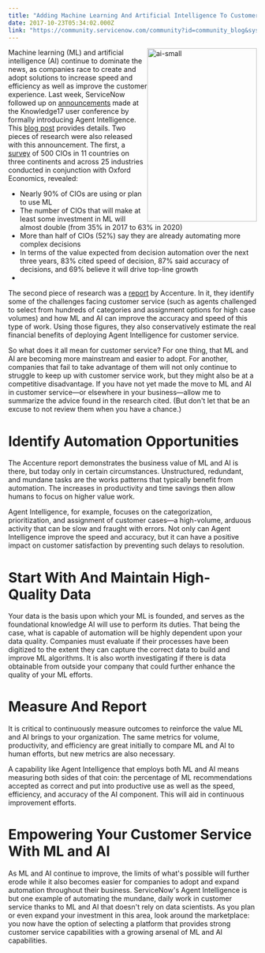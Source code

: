 ```yaml
---
title: "Adding Machine Learning And Artificial Intelligence To Customer Service"
date: 2017-10-23T05:34:02.000Z
link: "https://community.servicenow.com/community?id=community_blog&sys_id=606d6a29dbd0dbc01dcaf3231f9619d7"
---
```

<p><img alt="ai-small" class="wp-image-2143 alignright" height="351" src="https://insightsincustomerservice.files.wordpress.com/2017/10/ai-small.png" style="float: right;" width="222"/>Machine learning (ML) and artificial intelligence (AI) continue to dominate the news, as companies race to create and adopt solutions to increase speed and efficiency as well as improve the customer experience. Last week, ServiceNow followed up on <a title="ww.servicenow.com/company/media/press-room/servicenow-launches-intelligent-automation-engine.html" href="https://www.servicenow.com/company/media/press-room/servicenow-launches-intelligent-automation-engine.html" rel="noopener" target="_blank">announcements</a> made at the Knowledge17 user conference by formally introducing Agent Intelligence. This <a title="ervicematters.servicenow.com/2017/10/17/meet-servicenow-agent-intelligence-machine-learning-for-everyday-work/" href="https://servicematters.servicenow.com/2017/10/17/meet-servicenow-agent-intelligence-machine-learning-for-everyday-work/" rel="noopener" target="_blank">blog post</a> provides details. Two pieces of research were also released with this announcement. The first, a <a title="ww.servicenow.com/c-suite/cio/global-study.html" href="https://www.servicenow.com/c-suite/cio/global-study.html" rel="noopener" target="_blank">survey</a> of 500 CIOs in 11 countries on three continents and across 25 industries conducted in conjunction with Oxford Economics, revealed:</p><p></p><ul><li>Nearly 90% of CIOs are using or plan to use ML</li><li>The number of CIOs that will make at least some investment in ML will almost double (from 35% in 2017 to 63% in 2020)</li><li>More than half of CIOs (52%) say they are already automating more complex decisions</li><li>In terms of the value expected from decision automation over the next three years, 83% cited speed of decision, 87% said accuracy of decisions, and 69% believe it will drive top-line growth</li><li></li></ul><p>The second piece of research was a <a title="ww.servicenow.com/lpayr/agent-intelligence.html" href="https://www.servicenow.com/lpayr/agent-intelligence.html">report</a> by Accenture. In it, they identify some of the challenges facing customer service (such as agents challenged to select from hundreds of categories and assignment options for high case volumes) and how ML and AI can improve the accuracy and speed of this type of work. Using those figures, they also conservatively estimate the real financial benefits of deploying Agent Intelligence for customer service.</p><p></p><p>So what does it all mean for customer service? For one thing, that ML and AI are becoming more mainstream and easier to adopt. For another, companies that fail to take advantage of them will not only continue to struggle to keep up with customer service work, but they might also be at a competitive disadvantage. If you have not yet made the move to ML and AI in customer service—or elsewhere in your business—allow me to summarize the advice found in the research cited. (But don't let that be an excuse to not review them when you have a chance.)</p><p></p><h1>Identify Automation Opportunities</h1><p>The Accenture report demonstrates the business value of ML and AI is there, but today only in certain circumstances. Unstructured, redundant, and mundane tasks are the works patterns that typically benefit from automation. The increases in productivity and time savings then allow humans to focus on higher value work.</p><p></p><p>Agent Intelligence, for example, focuses on the categorization, prioritization, and assignment of customer cases—a high-volume, arduous activity that can be slow and fraught with errors. Not only can Agent Intelligence improve the speed and accuracy, but it can have a positive impact on customer satisfaction by preventing such delays to resolution.</p><p></p><h1>Start With And Maintain High-Quality Data</h1><p>Your data is the basis upon which your ML is founded, and serves as the foundational knowledge AI will use to perform its duties. That being the case, what is capable of automation will be highly dependent upon your data quality. Companies must evaluate if their processes have been digitized to the extent they can capture the correct data to build and improve ML algorithms. It is also worth investigating if there is data obtainable from outside your company that could further enhance the quality of your ML efforts.</p><p></p><h1>Measure And Report</h1><p>It is critical to continuously measure outcomes to reinforce the value ML and AI brings to your organization. The same metrics for volume, productivity, and efficiency are great initially to compare ML and AI to human efforts, but new metrics are also necessary.</p><p></p><p>A capability like Agent Intelligence that employs both ML and AI means measuring both sides of that coin: the percentage of ML recommendations accepted as correct and put into productive use as well as the speed, efficiency, and accuracy of the AI component. This will aid in continuous improvement efforts.</p><p></p><h1>Empowering Your Customer Service With ML and AI</h1><p>As ML and AI continue to improve, the limits of what's possible will further erode while it also becomes easier for companies to adopt and expand automation throughout their business. ServiceNow's Agent Intelligence is but one example of automating the mundane, daily work in customer service thanks to ML and AI that doesn't rely on data scientists. As you plan or even expand your investment in this area, look around the marketplace: you now have the option of selecting a platform that provides strong customer service capabilities with a growing arsenal of ML and AI capabilities.</p>